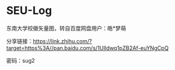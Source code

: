 # SEU-Log
东南大学校徽矢量图，转自百度网盘用户：皓*梦萌

分享链接：https://link.zhihu.com/?target=https%3A//pan.baidu.com/s/1UlIdwq1pZB2Af-euYNgCpQ

密码：sug2
